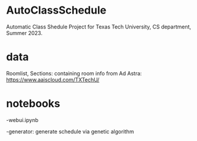 # AutoClassSchedule
Automatic Class Shedule Project for Texas Tech University, CS department, Summer 2023.


# data
Roomlist, Sections: containing room info from Ad Astra: https://www.aaiscloud.com/TXTechU/

# notebooks
-webui.ipynb

-generator: generate schedule via genetic algorithm
